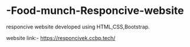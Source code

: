 # -Food-munch-Responcive-website
responcive website developed using HTML,CSS,Bootstrap.

website link:- https://responcivek.ccbp.tech/
